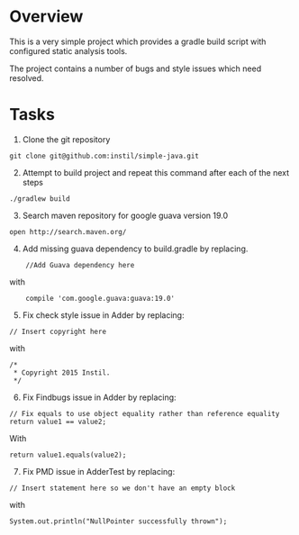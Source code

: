 # Overview

This is a very simple project which provides a gradle build script with configured static analysis tools.

The project contains a number of bugs and style issues which need resolved.

# Tasks
1. Clone the git repository
```
git clone git@github.com:instil/simple-java.git
```

2. Attempt to build project and repeat this command after each of the next steps
```
./gradlew build
```

3. Search maven repository for google guava version 19.0
```
open http://search.maven.org/
```

4. Add missing guava dependency to build.gradle by replacing.
```
    //Add Guava dependency here
```
with
```
    compile 'com.google.guava:guava:19.0'
```

5. Fix check style issue in Adder by replacing:
```
// Insert copyright here
```
with
```
/*
 * Copyright 2015 Instil.
 */
```

6. Fix Findbugs issue in Adder by replacing:
```
// Fix equals to use object equality rather than reference equality
return value1 == value2;
```
With
```
return value1.equals(value2);
```

7. Fix PMD issue in AdderTest by replacing:
```
// Insert statement here so we don't have an empty block
```
with
```
System.out.println("NullPointer successfully thrown");
```
